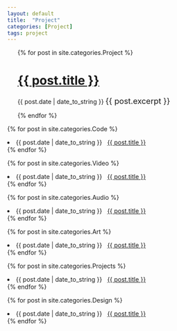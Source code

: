 ```yaml
---
layout: default
title:  "Project"
categories: [Project]
tags: project
---
```


<ul>
  {% for post in site.categories.Project %}
    <h1><a href="{{ post.url }}">{{ post.title }}</a></h1>
    <span>{{ post.date | date_to_string }}</span>
     <span style="font-size: 1.3em"> {{ post.excerpt }}</span>
    
  {% endfor %}
</ul>

  {% for post in site.categories.Code %}
  <li><span>{{ post.date | date_to_string }}</span> &nbsp; <a href="{{ post.url }}">{{ post.title }}</a></li>
 {% endfor %}
 
 {% for post in site.categories.Video %}
  <li><span>{{ post.date | date_to_string }}</span> &nbsp; <a href="{{ post.url }}">{{ post.title }}</a></li>
 {% endfor %}
 
 {% for post in site.categories.Audio %}
  <li><span>{{ post.date | date_to_string }}</span> &nbsp; <a href="{{ post.url }}">{{ post.title }}</a></li>
 {% endfor %}
 
 {% for post in site.categories.Art %}
  <li><span>{{ post.date | date_to_string }}</span> &nbsp; <a href="{{ post.url }}">{{ post.title }}</a></li>
 {% endfor %}
 
 {% for post in site.categories.Projects %}
  <li><span>{{ post.date | date_to_string }}</span> &nbsp; <a href="{{ post.url }}">{{ post.title }}</a></li>
 {% endfor %}
 
 {% for post in site.categories.Design %}
  <li><span>{{ post.date | date_to_string }}</span> &nbsp; <a href="{{ post.url }}">{{ post.title }}</a></li>
 {% endfor %}